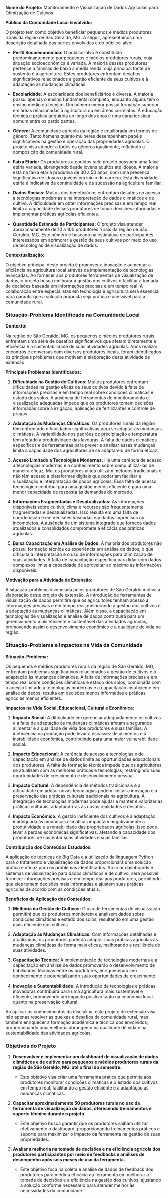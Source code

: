 **Nome do Projeto:** Monitoramento e Visualização de Dados Agrícolas para Otimização de Cultivos

**Público da Comunidade Local Envolvido:**

O projeto tem como objetivo beneficiar pequenos e médios produtores rurais da região de São Geraldo, MG. A seguir, apresentamos uma descrição detalhada das partes envolvidas e do público-alvo:

- **Perfil Socioeconômico:**
  O público-alvo é constituído predominantemente por pequenos e médios produtores rurais, cuja situação socioeconômica é variada. A maioria desses produtores pertence a famílias de baixa a média renda, cuja principal fonte de sustento é a agricultura. Estes produtores enfrentam desafios significativos relacionados à gestão eficiente de seus cultivos e à adaptação às mudanças climáticas.

- **Escolaridade:**
  A escolaridade dos beneficiários é diversa. A maioria possui apenas o ensino fundamental completo, enquanto alguns têm o ensino médio ou técnico. Um número menor possui formação superior em áreas relacionadas à agricultura ou em áreas correlatas. A educação técnica e prática adquirida ao longo dos anos é uma característica comum entre os participantes.

- **Gênero:**
  A comunidade agrícola da região é equilibrada em termos de gênero. Tanto homens quanto mulheres desempenham papéis significativos na gestão e operação das propriedades agrícolas. O projeto visa atender a todos os gêneros igualmente, refletindo a composição da comunidade rural.

- **Faixa Etária:**
  Os produtores atendidos pelo projeto possuem uma faixa etária variada, abrangendo desde jovens adultos até idosos. A maioria está na faixa etária produtiva de 30 a 50 anos, com uma presença significativa de idosos e jovens em início de carreira. Esta diversidade etária é indicativa da continuidade e da sucessão na agricultura familiar.

- **Dados Sociais:**
  Muitos dos beneficiários enfrentam desafios no acesso a tecnologias modernas e na interpretação de dados climáticos e de cultivo. A dificuldade em obter informações precisas e em tempo real limita a capacidade desses produtores de tomar decisões informadas e implementar práticas agrícolas eficientes.

- **Quantidade Estimada de Participantes:**
  O projeto visa atender aproximadamente de 10 a 100 produtores rurais da região de São Geraldo, MG. Este número é baseado na estimativa de participantes interessados em aprimorar a gestão de seus cultivos por meio do uso de tecnologias de visualização de dados.

**Contextualização:**

O objetivo principal deste projeto é promover a inovação e aumentar a eficiência na agricultura local através da implementação de tecnologias avançadas. Ao fornecer aos produtores ferramentas de visualização de dados, o projeto busca melhorar a gestão dos cultivos e facilitar a tomada de decisões baseada em informações precisas e em tempo real. A colaboração entre especialistas em tecnologia e agricultura será essencial para garantir que a solução proposta seja prática e acessível para a comunidade rural.

### Situação-Problema Identificada na Comunidade Local

**Contexto:**

Na região de São Geraldo, MG, os pequenos e médios produtores rurais enfrentam uma série de desafios significativos que afetam diretamente a eficiência e a sustentabilidade de suas atividades agrícolas. Após realizar encontros e conversas com diversos produtores locais, foram identificados os principais problemas que motivam a elaboração desta atividade de extensão.

**Principais Problemas Identificados:**

1. **Dificuldade na Gestão de Cultivos:**
   Muitos produtores enfrentam dificuldades na gestão eficaz de seus cultivos devido à falta de informações precisas e em tempo real sobre condições climáticas e estado dos solos. A ausência de ferramentas de monitoramento e visualização adequadas impede que os produtores tomem decisões informadas sobre a irrigação, aplicação de fertilizantes e controle de pragas.

2. **Adaptação às Mudanças Climáticas:**
   Os produtores rurais da região têm enfrentado dificuldades significativas para se adaptar às mudanças climáticas. A variabilidade nos padrões de precipitação e temperatura tem afetado a produtividade das lavouras. A falta de dados climáticos específicos e de ferramentas para prever e analisar essas mudanças limita a capacidade dos agricultores de se adaptarem de forma eficaz.

3. **Acesso Limitado a Tecnologias Modernas:**
   Há uma carência de acesso a tecnologias modernas e a conhecimento sobre como utilizá-las de maneira eficaz. Muitos produtores ainda utilizam métodos tradicionais e não têm acesso a plataformas digitais que poderiam facilitar a visualização e interpretação de dados agrícolas. Essa falta de acesso tecnológico contribui para uma gestão menos eficiente e para uma menor capacidade de resposta às demandas do mercado.

4. **Informações Fragmentadas e Desatualizadas:**
   As informações disponíveis sobre cultivo, clima e recursos são frequentemente fragmentadas e desatualizadas. Isso resulta em uma falta de coordenação e em decisões baseadas em dados imprecisos ou incompletos. A ausência de um sistema integrado que forneça dados atualizados e consolidados compromete a eficácia das práticas agrícolas.

5. **Baixa Capacitação em Análise de Dados:**
   A maioria dos produtores não possui formação técnica ou experiência em análise de dados, o que dificulta a interpretação e o uso de informações para otimização de suas atividades. A falta de capacitação específica para lidar com dados complexos limita a capacidade de aproveitar ao máximo as informações disponíveis.

**Motivação para a Atividade de Extensão:**

A situação-problema vivenciada pelos produtores de São Geraldo motiva a elaboração deste projeto de extensão. A introdução de ferramentas de visualização de dados permitirá que os agricultores tenham acesso a informações precisas e em tempo real, melhorando a gestão dos cultivos e a adaptação às mudanças climáticas. Além disso, a capacitação em tecnologias de visualização e análise de dados contribuirá para um gerenciamento mais eficiente e sustentável das atividades agrícolas, promovendo assim o desenvolvimento econômico e a qualidade de vida na região.

### Situação-Problema e Impactos na Vida da Comunidade

**Situação-Problema:**

Os pequenos e médios produtores rurais da região de São Geraldo, MG, enfrentam problemas significativos relacionados à gestão de cultivos e à adaptação às mudanças climáticas. A falta de informações precisas e em tempo real sobre condições climáticas e estado dos solos, combinada com o acesso limitado a tecnologias modernas e a capacitação insuficiente em análise de dados, resulta em decisões menos informadas e práticas agrícolas menos eficientes.

**Impactos na Vida Social, Educacional, Cultural e Econômica:**

1. **Impacto Social:**
   A dificuldade em gerenciar adequadamente os cultivos e a falta de adaptação às mudanças climáticas afetam a segurança alimentar e a qualidade de vida dos produtores e suas famílias. A ineficiência na produção pode levar à escassez de alimentos e à instabilidade econômica, contribuindo para uma maior vulnerabilidade social.

2. **Impacto Educacional:**
   A carência de acesso a tecnologias e de capacitação em análise de dados limita as oportunidades educacionais dos produtores. A falta de formação técnica impede que os agricultores se atualizem com as melhores práticas e tecnologias, restringindo suas oportunidades de crescimento e desenvolvimento pessoal.

3. **Impacto Cultural:**
   A dependência de métodos tradicionais e a dificuldade em adotar novas tecnologias podem limitar a inovação e a preservação das práticas culturais tradicionais na agricultura. A integração de tecnologias modernas pode ajudar a manter e valorizar as práticas culturais, adaptando-as às novas realidades e desafios.

4. **Impacto Econômico:**
   A gestão ineficiente dos cultivos e a adaptação inadequada às mudanças climáticas impactam negativamente a produtividade e a rentabilidade das propriedades agrícolas. Isso pode levar a perdas econômicas significativas, afetando a capacidade dos produtores de sustentar suas atividades e suas famílias.

**Contribuição dos Conteúdos Estudados:**

A aplicação de técnicas de Big Data e a utilização da linguagem Python para o tratamento e visualização de dados proporcionará uma solução prática e eficaz para os problemas identificados. Ao criar dashboards e sistemas de visualização para dados climáticos e de cultivo, será possível fornecer informações precisas e em tempo real aos produtores, permitindo que eles tomem decisões mais informadas e ajustem suas práticas agrícolas de acordo com as condições atuais.

**Benefícios da Aplicação dos Conteúdos:**

1. **Melhoria da Gestão de Cultivos:**
   O uso de ferramentas de visualização permitirá que os produtores monitorem e analisem dados sobre condições climáticas e estado dos solos, resultando em uma gestão mais eficiente dos cultivos.

2. **Adaptação às Mudanças Climáticas:**
   Com informações detalhadas e atualizadas, os produtores poderão adaptar suas práticas agrícolas às mudanças climáticas de forma mais eficaz, melhorando a resiliência de suas atividades.

3. **Capacitação Técnica:**
   A implementação de tecnologias modernas e a capacitação em análise de dados promoverão o desenvolvimento de habilidades técnicas entre os produtores, enriquecendo seu conhecimento e potencializando suas oportunidades de crescimento.

4. **Inovação e Sustentabilidade:**
   A introdução de tecnologias e práticas inovadoras contribuirá para uma agricultura mais sustentável e eficiente, promovendo um impacto positivo tanto na economia local quanto na preservação cultural.

Ao aplicar os conhecimentos da disciplina, este projeto de extensão visa não apenas resolver as queixas e desafios da comunidade rural, mas também enriquecer a formação acadêmica e técnica dos envolvidos, proporcionando uma melhoria abrangente na qualidade de vida e na sustentabilidade das atividades agrícolas.


### Objetivos do Projeto

1. **Desenvolver e implementar um dashboard de visualização de dados climáticos e de cultivo para pequenos e médios produtores rurais da região de São Geraldo, MG, até o final do semestre.**
   - Este objetivo visa criar uma ferramenta prática que permita aos produtores monitorar condições climáticas e o estado dos cultivos em tempo real, facilitando a gestão eficiente e a adaptação às mudanças climáticas.

2. **Capacitar aproximadamente 50 produtores rurais no uso da ferramenta de visualização de dados, oferecendo treinamentos e suporte técnico durante o projeto.**
   - Este objetivo busca garantir que os produtores saibam utilizar efetivamente o dashboard, proporcionando treinamentos práticos e suporte para maximizar o impacto da ferramenta na gestão de suas propriedades.

3. **Avaliar a melhoria na tomada de decisões e na eficiência agrícola dos produtores participantes por meio de feedbacks e análises de desempenho após seis meses de uso da ferramenta.**
   - Este objetivo foca na coleta e análise de dados de feedback dos produtores para medir a eficácia da ferramenta em melhorar a tomada de decisões e a eficiência na gestão dos cultivos, ajustando a solução conforme necessário para atender melhor às necessidades da comunidade.
